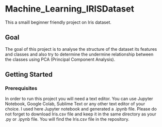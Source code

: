 # Machine_Learning_IRISDataset
This a smaill beginner friendly project on Iris dataset.

## Goal
The goal of this project is to analyse the structure of the dataset its features and classes and also try to determine the undermine relationship between the classes using PCA (Principal Component Analysis).

## Getting Started

### Prerequisites

In order to run this project you will need a text editor. You can use Jupyter Notebook, Google Colab, Sublime Text or any other text editor of your choice. I used here Jupyter notebook and generated a .ipynb file. 
Please do not forget to download Iris.csv file and keep it in the same directory as your .py or .ipynb file. You will find the Iris.csv file in the repository.
